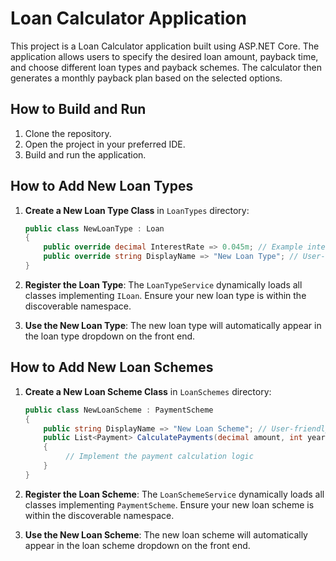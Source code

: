 # Loan Calculator Application

This project is a Loan Calculator application built using ASP.NET Core. The application allows users to specify the desired loan amount, payback time, and choose different loan types and payback schemes. The calculator then generates a monthly payback plan based on the selected options.

## How to Build and Run

1. Clone the repository.
2. Open the project in your preferred IDE.
4. Build and run the application.

## How to Add New Loan Types

1. **Create a New Loan Type Class** in `LoanTypes` directory:
   ```csharp
   public class NewLoanType : Loan
   {
       public override decimal InterestRate => 0.045m; // Example interest rate
       public override string DisplayName => "New Loan Type"; // User-friendly name
   }

2. **Register the Loan Type**: The `LoanTypeService` dynamically loads all classes implementing `ILoan`. Ensure your new loan type is within the discoverable namespace.

3. **Use the New Loan Type**: The new loan type will automatically appear in the loan type dropdown on the front end.



## How to Add New Loan Schemes

1. **Create a New Loan Scheme Class** in `LoanSchemes` directory:
   ```csharp
   public class NewLoanScheme : PaymentScheme
   {
       public string DisplayName => "New Loan Scheme"; // User-friendly name
       public List<Payment> CalculatePayments(decimal amount, int years, decimal interestRate)
       {
            // Implement the payment calculation logic
       }
   }

2. **Register the Loan Scheme**: The `LoanSchemeService` dynamically loads all classes implementing `PaymentScheme`. Ensure your new loan scheme is within the discoverable namespace.

3. **Use the New Loan Scheme**: The new loan scheme will automatically appear in the loan scheme dropdown on the front end.   
